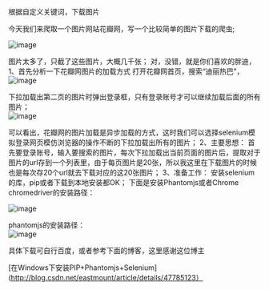 
根据自定义关键词，下载图片

今天我们来爬取一个图片网站花瓣网，写一个比较简单的图片下载的爬虫;   
    
    
![image](https://github.com/xiangge93/huaban/raw/master/images/迪丽热巴.png)
    
    
图片太多了，只截了这些图片，大概几千张；
对，没错，就是你们喜欢的胖迪，
1、首先分析一下花瓣网图片的加载方式
打开花瓣网首页，搜索“迪丽热巴”，
![image](https://github.com/xiangge93/huaban/raw/master/images/第一页加载的20张图片.png)    



下拉加载出第二页的图片时弹出登录框，只有登录账号才可以继续加载后面的所有图片；   
![image](https://github.com/xiangge93/huaban/raw/master/images/第二页加载的20张图片.png)    

    
    
可以看出，花瓣网的图片加载是异步加载的方式，这时我们可以选择selenium模拟登录网页模仿浏览器的操作不断的下拉加载出所有的图片；
2、主要思想：
首先要登录账号，输入要搜索的图片，每次下拉加载出当前页面的图片后，提取对于图片的url存到一个列表里，由于每页图片是20张，所以我这里在下载图片的时候也是每次存20个url就去下载对应的这20张图片；
3、准备工作：
安装selenium的库，pip或者下载到本地安装都OK；
下面是安装Phantomjs或者Chrome      
chromedriver的安装路径：     

![image](https://github.com/xiangge93/huaban/raw/master/images/chromedriver的安装路径.png)     


phantomjs的安装路径：     
![image](https://github.com/xiangge93/huaban/raw/master/images/phantomjs的安装路径.png)         

具体下载可自行百度，或者参考下面的博客，这里感谢这位博主      

[在Windows下安装PIP+Phantomjs+Selenium](http://blog.csdn.net/eastmount/article/details/47785123）
